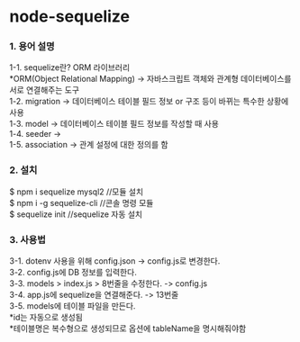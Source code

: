 # node-sequelize

<p>
    <h3>1. 용어 설명</h3>
    1-1. sequelize란? ORM 라이브러리<br>
    *ORM(Object Relational Mapping) -> 자바스크립트 객체와 관계형 데이터베이스를 서로 연결해주는 도구<br>
    1-2. migration -> 데이터베이스 테이블 필드 정보 or 구조 등이 바뀌는 특수한 상황에 사용<br>
    1-3. model -> 데이터베이스 테이블 필드 정보를 작성할 때 사용<br>
    1-4. seeder ->  <br>
    1-5. association -> 관계 설정에 대한 정의를 함<br>
</p>

<p>
    <h3>2. 설치</h3>
    $ npm i sequelize mysql2 //모듈 설치
    <br>
    $ npm i -g sequelize-cli //콘솔 명령 모듈
    <br>
    $ sequelize init //sequelize 자동 설치
</p>

<p>
    <h3>3. 사용법</h3>
    3-1. dotenv 사용을 위해 config.json -> config.js로 변경한다.<br>
    3-2. config.js에 DB 정보를 입력한다.<br>
    3-3. models > index.js > 8번줄을 수정한다. -> config.js<br>
    3-4. app.js에 sequelize을 연결해준다. -> 13번줄<br>
    3-5. models에 테이블 파일을 만든다.<br>
      *id는 자동으로 생성됨<br>
      *테이블명은 복수형으로 생성되므로 옵션에 tableName을 명시해줘야함<br>
</p>
